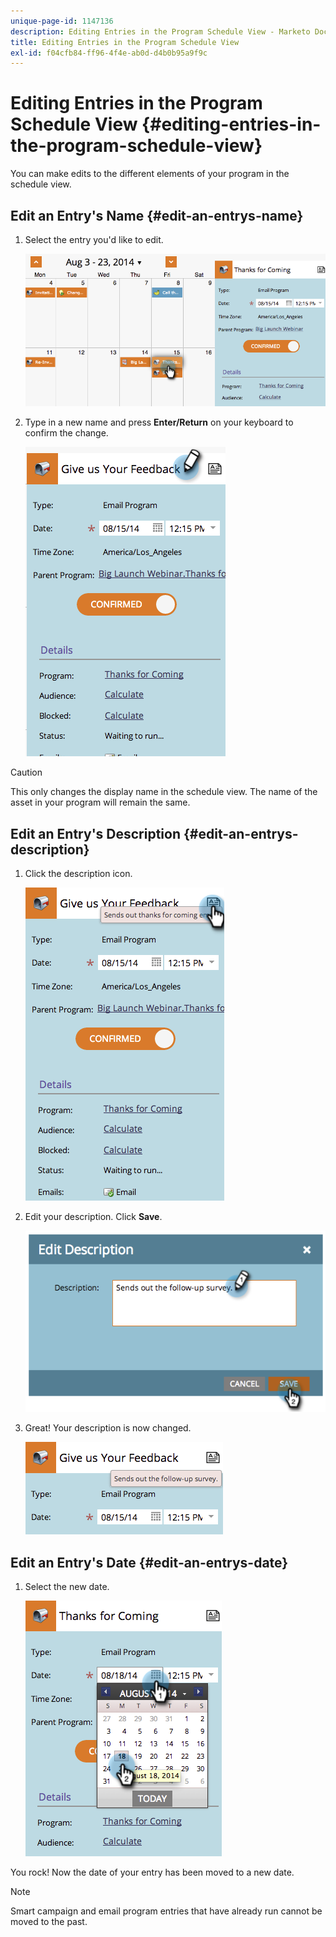```yaml
---
unique-page-id: 1147136
description: Editing Entries in the Program Schedule View - Marketo Docs - Product Documentation
title: Editing Entries in the Program Schedule View
exl-id: f04cfb84-ff96-4f4e-ab0d-d4b0b95a9f9c
---
```

# Editing Entries in the Program Schedule View {#editing-entries-in-the-program-schedule-view}

You can make edits to the different elements of your program in the schedule view.

## Edit an Entry's Name {#edit-an-entrys-name}

1. Select the entry you'd like to edit.

   ![](assets/image2014-9-18-18-3a1-3a36.png)

1. Type in a new name and press **Enter/Return** on your keyboard to confirm the change.

   ![](assets/image2014-9-18-18-3a1-3a53.png)

>[!CAUTION]
>
>This only changes the display name in the schedule view. The name of the asset in your program will remain the same.

## Edit an Entry's Description {#edit-an-entrys-description}

1. Click the description icon.

   ![](assets/image2014-9-18-18-3a3-3a7.png)

1. Edit your description. Click **Save**.

   ![](assets/image2014-9-18-18-3a3-3a22.png)

1. Great! Your description is now changed.

   ![](assets/image2014-9-18-18-3a3-3a48.png)

## Edit an Entry's Date {#edit-an-entrys-date}

1. Select the new date.

   ![](assets/image2014-9-18-18-3a4-3a39.png)

You rock! Now the date of your entry has been moved to a new date.

>[!NOTE]
>
> Smart campaign and email program entries that have already run cannot be moved to the past.

